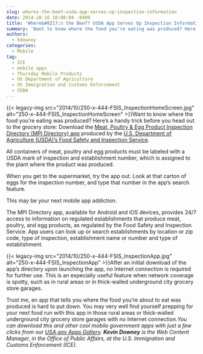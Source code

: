 ```yaml
---
slug: wheres-the-beef-usda-app-serves-up-inspection-information
date: 2014-10-16 10:08:04 -0400
title: 'Where&#8217;s the Beef? USDA App Serves Up Inspection Information'
summary: 'Want to know where the food you’re eating was produced? Here’s a handy trick before you head out to the grocery store: Download the Meat, Poultry & Egg Product Inspection Directory (MPI Directory) app produced by the U.S. Department of Agriculture (USDA)’s Food Safety and Inspection Service. All containers of meat, poultry and'
authors:
  - kdowney
categories:
  - Mobile
tag:
  - ICE
  - mobile apps
  - Thursday Mobile Products
  - US Department of Agriculture
  - US Immigration and Customs Enforcement
  - USDA
---
```


{{< legacy-img src="2014/10/250-x-444-FSIS\_InspectionHomeScreen.jpg" alt="250-x-444-FSIS\_InspectionHomeScreen" >}}Want to know where the food you’re eating was produced? Here’s a handy trick before you head out to the grocery store: Download the [Meat, Poultry & Egg Product Inspection Directory (MPI Directory) app](http://www.fsis.usda.gov/wps/portal/fsis/topics/inspection/mpi-directory) produced by the [U.S. Department of Agriculture (USDA)’s Food Safety and Inspection Service](http://www.fsis.usda.gov).

All containers of meat, poultry and egg products must be labeled with a USDA mark of inspection and establishment number, which is assigned to the plant where the product was produced.

When you get to the supermarket, try the app out. Look at that carton of eggs for the inspection number, and type that number in the app’s search feature.

This may be your next mobile app addiction.

The MPI Directory app, available for Android and iOS devices, provides 24/7 access to information on regulated establishments that produce meat, poultry, and egg products, as regulated by the Food Safety and Inspection Service. App users can look up or search establishments by location or zip code, type of inspection, establishment name or number and type of establishment.

{{< legacy-img src="2014/10/250-x-444-FSIS\_InspectionApp.jpg" alt="250-x-444-FSIS\_InspectionApp" >}}After an initial download of the app’s directory upon launching the app, no Internet connection is required for further use. This is an especially useful feature when network coverage is spotty, such as in rural areas or in thick-walled underground city grocery store garages.

Trust me, an app that tells you where the food you’re about to eat was produced is hard to put down. You may very well find yourself prepping for your next food run with this app in those rural areas or thick-walled underground city grocery store garages with no Internet connection._You can download this and other cool mobile government apps with just a few clicks from our [USA.gov Apps Gallery](http://apps.usa.gov/)._
_**Kevin Downey** is the Web Content Manager, in the Office of Public Affairs, at the U.S. Immigration and Customs Enforcement (ICE)._